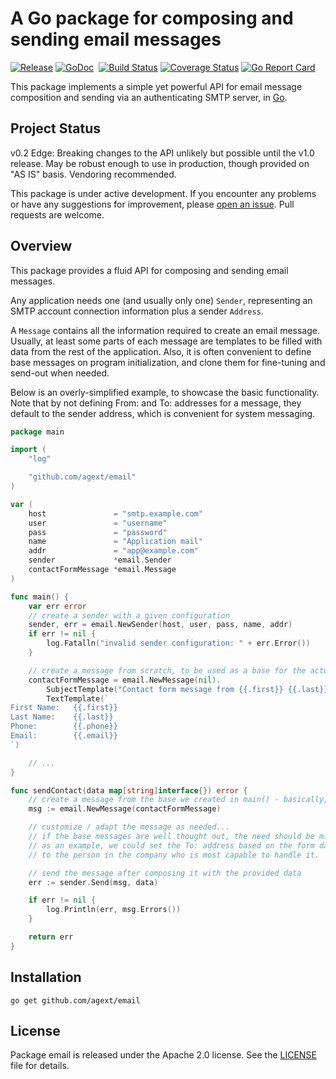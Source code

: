 # A Go package for composing and sending email messages

[![Release](https://img.shields.io/github/release/agext/email.svg?style=flat&colorB=eebb00)](https://github.com/agext/email/releases/latest)
[![GoDoc](https://img.shields.io/badge/godoc-reference-blue.svg?style=flat)](https://godoc.org/github.com/agext/email) 
[![Build Status](https://travis-ci.org/agext/email.svg?branch=master&style=flat)](https://travis-ci.org/agext/email)
[![Coverage Status](https://coveralls.io/repos/github/agext/email/badge.svg?style=flat)](https://coveralls.io/github/agext/email)
[![Go Report Card](https://goreportcard.com/badge/github.com/agext/email?style=flat)](https://goreportcard.com/report/github.com/agext/email)


This package implements a simple yet powerful API for email message composition and sending via an authenticating SMTP server, in [Go](http://golang.org).

## Project Status

v0.2 Edge: Breaking changes to the API unlikely but possible until the v1.0 release. May be robust enough to use in production, though provided on "AS IS" basis. Vendoring recommended.

This package is under active development. If you encounter any problems or have any suggestions for improvement, please [open an issue](https://github.com/agext/email/issues). Pull requests are welcome.

## Overview

This package provides a fluid API for composing and sending email messages.

Any application needs one (and usually only one) `Sender`, representing an SMTP account connection information plus a sender `Address`.

A `Message` contains all the information required to create an email message. Usually, at least some parts of each message are templates to be filled with data from the rest of the application. Also, it is often convenient to define base messages on program initialization, and clone them for fine-tuning and send-out when needed.

Below is an overly-simplified example, to showcase the basic functionality. Note that by not defining From: and To: addresses for a message, they default to the sender address, which is convenient for system messaging.

```go
package main

import (
	"log"

	"github.com/agext/email"
)

var (
	host               = "smtp.example.com"
	user               = "username"
	pass               = "password"
	name               = "Application mail"
	addr               = "app@example.com"
	sender             *email.Sender
	contactFormMessage *email.Message
)

func main() {
	var err error
	// create a sender with a given configuration
	sender, err = email.NewSender(host, user, pass, name, addr)
	if err != nil {
		log.Fatalln("invalid sender configuration: " + err.Error())
	}

	// create a message from scratch, to be used as a base for the actual messages
	contactFormMessage = email.NewMessage(nil).
		SubjectTemplate("Contact form message from {{.first}} {{.last}}").
		TextTemplate(`
First Name:   {{.first}}
Last Name:    {{.last}}
Phone:        {{.phone}}
Email:        {{.email}}
`)

	// ...
}

func sendContact(data map[string]interface{}) error {
	// create a message from the base we created in main() - basically, clone all its data
	msg := email.NewMessage(contactFormMessage)

	// customize / adapt the message as needed...
	// if the base messages are well thought out, the need should be minimal, if at all
	// as an example, we could set the To: address based on the form data, to dispatch the messages
	// to the person in the company who is most capable to handle it.

	// send the message after composing it with the provided data
	err := sender.Send(msg, data)

	if err != nil {
		log.Println(err, msg.Errors())
	}

	return err
}

```

## Installation

```
go get github.com/agext/email
```

## License

Package email is released under the Apache 2.0 license. See the [LICENSE](LICENSE) file for details.
